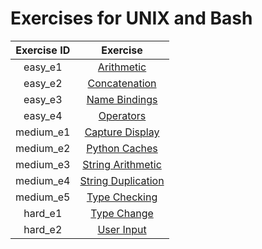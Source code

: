 # Exercises for UNIX and Bash

| Exercise ID | Exercise |
|:-----------:|:--------:|
| easy_e1 | [Arithmetic](https://github.com/ByteAcademyCo/Exercises/tree/master/introduction_and_environment/hello_world/1_arithmetic) |
| easy_e2 | [Concatenation](https://github.com/ByteAcademyCo/Exercises/tree/master/introduction_and_environment/hello_world/1_concatenate) |
| easy_e3 | [Name Bindings](https://github.com/ByteAcademyCo/Exercises/tree/master/introduction_and_environment/hello_world/1_name_bindings) |
| easy_e4 | [Operators](https://github.com/ByteAcademyCo/Exercises/tree/master/introduction_and_environment/hello_world/1_operators) |
| medium_e1 | [Capture Display](https://github.com/ByteAcademyCo/Exercises/tree/master/introduction_and_environment/hello_world/2_capture_display) |
| medium_e2 | [Python Caches](https://github.com/ByteAcademyCo/Exercises/tree/master/introduction_and_environment/hello_world/2_python_caches) |
| medium_e3 | [String Arithmetic](https://github.com/ByteAcademyCo/Exercises/tree/master/introduction_and_environment/hello_world/2_string_arithmetic) |
| medium_e4 | [String Duplication](https://github.com/ByteAcademyCo/Exercises/tree/master/introduction_and_environment/hello_world/2_string_duplicate) |
| medium_e5 | [Type Checking](https://github.com/ByteAcademyCo/Exercises/tree/master/introduction_and_environment/hello_world/2_type_check) |
| hard_e1 | [Type Change](https://github.com/ByteAcademyCo/Exercises/tree/master/introduction_and_environment/hello_world/3_type_change) |
| hard_e2 | [User Input](https://github.com/ByteAcademyCo/Exercises/tree/master/introduction_and_environment/hello_world/3_user_input) |
